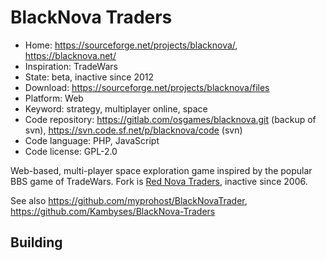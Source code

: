 # BlackNova Traders

- Home: https://sourceforge.net/projects/blacknova/, https://blacknova.net/
- Inspiration: TradeWars
- State: beta, inactive since 2012
- Download: https://sourceforge.net/projects/blacknova/files
- Platform: Web
- Keyword: strategy, multiplayer online, space
- Code repository: https://gitlab.com/osgames/blacknova.git (backup of svn), https://svn.code.sf.net/p/blacknova/code (svn)
- Code language: PHP, JavaScript
- Code license: GPL-2.0

Web-based, multi-player space exploration game inspired by the popular BBS game of TradeWars.
Fork is [Red Nova Traders](https://sourceforge.net/projects/rednova/), inactive since 2006.

See also https://github.com/myprohost/BlackNovaTrader, https://github.com/Kambyses/BlackNova-Traders

## Building
